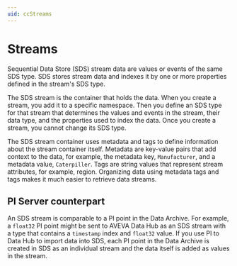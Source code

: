 ```yaml
---
uid: ccStreams
---
```

# Streams

Sequential Data Store (SDS) stream data are values or events of the same SDS type. SDS stores stream data and indexes it by one or more properties defined in the stream's SDS type.

The SDS stream is the container that holds the data. When you create a stream, you add it to a specific namespace. Then you define an SDS type for that stream that determines the values and events in the stream, their data type, and the properties used to index the data. Once you create a stream, you cannot change its SDS type.

The SDS stream container uses metadata and tags to define information about the stream container itself. Metadata are key-value pairs that add context to the data, for example, the metadata key, `Manufacturer`, and a metadata value, `Caterpiller`. Tags are string values that represent stream attributes, for example, region. Organizing data using metadata tags and tags makes it much easier to retrieve data streams.

## PI Server counterpart

An SDS stream is comparable to a PI point in the Data Archive. For example, a `float32` PI point might be sent to AVEVA Data Hub as an SDS stream with a type that contains a `timestamp` index and `float32` value. If you use PI to Data Hub to import data into SDS, each PI point in the Data Archive is created in SDS as an individual stream and the data itself is added as values in the stream.
